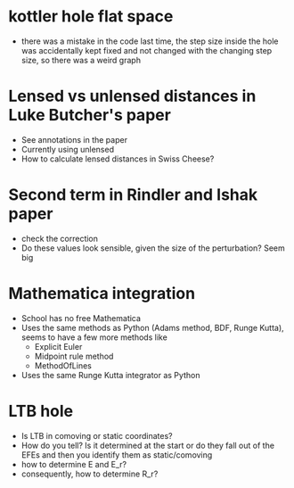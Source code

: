 # kottler hole flat space

- there was a mistake in the code last time, the step size inside the hole was accidentally kept fixed and not changed with the changing step size, so there was a weird graph

# Lensed vs unlensed distances in Luke Butcher's paper

- See annotations in the paper
- Currently using unlensed
- How to calculate lensed distances in Swiss Cheese?

# Second term in Rindler and Ishak paper

- check the correction
- Do these values look sensible, given the size of the perturbation? Seem big

# Mathematica integration

- School has no free Mathematica
- Uses the same methods as Python (Adams method, BDF, Runge Kutta), seems to have a few more methods like
    + Explicit Euler
    + Midpoint rule method
    + MethodOfLines
- Uses the same Runge Kutta integrator as Python

# LTB hole

- Is LTB in comoving or static coordinates?
- How do you tell? Is it determined at the start or do they fall out of the EFEs and then you identify them as static/comoving
- how to determine E and E_r?
- consequently, how to determine R_r?

